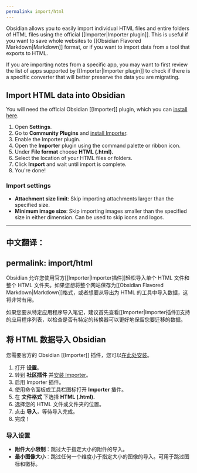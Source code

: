 ```yaml
---
permalink: import/html
---
```

Obsidian allows you to easily import individual HTML files and entire folders of HTML files using the official [[Importer|Importer plugin]]. This is useful if you want to save whole websites to [[Obsidian Flavored Markdown|Markdown]] format, or if you want to import data from a tool that exports to HTML. 

If you are importing notes from a specific app, you may want to first review the list of apps supported by [[Importer|Importer plugin]] to check if there is a specific converter that will better preserve the data you are migrating.

## Import HTML data into Obsidian

You will need the official Obsidian [[Importer]] plugin, which you can [install here](obsidian://show-plugin?id=obsidian-importer).

1. Open **Settings**.
2. Go to **Community Plugins** and [install Importer](obsidian://show-plugin?id=obsidian-importer).
3. Enable the Importer plugin.
4. Open the **Importer** plugin using the command palette or ribbon icon.
5. Under **File format** choose **HTML (.html).**
6. Select the location of your HTML files or folders.
7. Click **Import** and wait until import is complete.
8. You're done!

### Import settings

- **Attachment size limit**: Skip importing attachments larger than the specified size.
- **Minimum image size**: Skip importing images smaller than the specified size in either dimension. Can be used to skip icons and logos.

---

中文翻译：
---
permalink: import/html
---
Obsidian 允许您使用官方[[Importer|Importer插件]]轻松导入单个 HTML 文件和整个 HTML 文件夹。如果您想将整个网站保存为[[Obsidian Flavored Markdown|Markdown]]格式，或者想要从导出为 HTML 的工具中导入数据，这将非常有用。

如果您要从特定应用程序导入笔记，建议首先查看[[Importer|Importer插件]]支持的应用程序列表，以检查是否有特定的转换器可以更好地保留您要迁移的数据。

## 将 HTML 数据导入 Obsidian

您需要官方的 Obsidian [[Importer]] 插件，您可以[在此处安装](obsidian://show-plugin?id=obsidian-importer)。

1. 打开 **设置**。
2. 转到 **社区插件** 并[安装 Importer](obsidian://show-plugin?id=obsidian-importer)。
3. 启用 Importer 插件。
4. 使用命令面板或工具栏图标打开 **Importer** 插件。
5. 在 **文件格式** 下选择 **HTML (.html).**
6. 选择您的 HTML 文件或文件夹的位置。
7. 点击 **导入**，等待导入完成。
8. 完成！

### 导入设置

- **附件大小限制**：跳过大于指定大小的附件的导入。
- **最小图像大小**：跳过任何一个维度小于指定大小的图像的导入。可用于跳过图标和徽标。